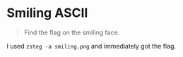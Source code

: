 # Smiling ASCII 

> Find the flag on the smiling face.

I used `zsteg -a smiling.png` and immediately got the flag.
